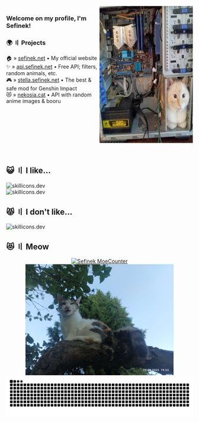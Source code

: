 [//]: # (> [!IMPORTANT])
[//]: # (> I recently updated my GitHub username from `sefinek24` to `sefinek`. Please make sure to update any associated links &#40;:   )
[//]: # (> https://github.com/sefinek24 -> https://github.com/sefinek  )
[//]: # (> https://raw.githubusercontent.com/sefinek24 -> https://raw.githubusercontent.com/sefinek)
[//]: # (<img src="images/neko.png" alt="Anime Girl Programming Wallpaper">)

<img width="50%" align="right" src="images/computer-cat.png" height="370px" alt="Wakatime stats">

### Welcome on my profile, I'm Sefinek!

### 🌍 〢 Projects
🏠 » [sefinek.net](https://sefinek.net) • My official website  
✨ » [api.sefinek.net](https://api.sefinek.net) • Free API; filters, random animals, etc.  
🎮 » [stella.sefinek.net](https://sefinek.net/genshin-stella-mod) • The best & safe mod for Genshin Impact  
😻 » [nekosia.cat](https://nekosia.cat) • API with random anime images & booru

<br>
<br>
<br>
<br>
<br>
<br>
<br>

<h2>😺 〢 I like...</h2>
<img src="https://skillicons.dev/icons?i=html,css,js,nodejs,express,cs" height="50px" alt="skillicons.dev" align="center"><br>
<img src="https://skillicons.dev/icons?i=idea,raspberrypi,cloudflare,mongo,linux,github,nginx,arduino" height="50px" alt="skillicons.dev">

<h2>😾 〢 I don't like...</h2>
<img src="https://skillicons.dev/icons?i=visualstudio,php,mysql,python,cpp,wordpress,jquery" height="50px" alt="skillicons.dev">


## 😻 〢 Meow
<div align="center">
    <a href="https://sefinek.net/npm/moecounter.js/demo" target="_blank">
        <img src="https://api.sefinek.net/api/v2/moecounter/@Sefinek-GitHub-Profile?theme=default" alt="Sefinek MoeCounter" title="Profile views. Statistics have been collected since 12.02.2024 [DD.MM.YYYY].">    
    </a>
    <img src="images/IMG_20230811_192301.jpg" height="300px" alt=";P">
</div>

<div align="center">
    <img src="https://raw.githubusercontent.com/sefinek/sefinek/snake/github-snake-dark.svg" alt="Snake">
</div>

